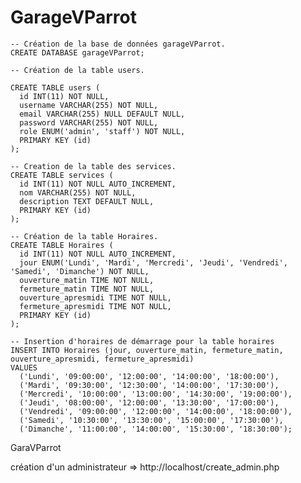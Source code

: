 # GarageVParrot

    -- Création de la base de données garageVParrot.
    CREATE DATABASE garageVParrot;

    -- Création de la table users.

    CREATE TABLE users (
      id INT(11) NOT NULL,
      username VARCHAR(255) NOT NULL,
      email VARCHAR(255) NULL DEFAULT NULL,
      password VARCHAR(255) NOT NULL,
      role ENUM('admin', 'staff') NOT NULL,
      PRIMARY KEY (id)
    );

    -- Creation de la table des services.
    CREATE TABLE services (
      id INT(11) NOT NULL AUTO_INCREMENT,
      nom VARCHAR(255) NOT NULL,
      description TEXT DEFAULT NULL,
      PRIMARY KEY (id)
    );

    -- Création de la table Horaires.
    CREATE TABLE Horaires (
      id INT(11) NOT NULL AUTO_INCREMENT,
      jour ENUM('Lundi', 'Mardi', 'Mercredi', 'Jeudi', 'Vendredi', 'Samedi', 'Dimanche') NOT NULL,
      ouverture_matin TIME NOT NULL,
      fermeture_matin TIME NOT NULL,
      ouverture_apresmidi TIME NOT NULL,
      fermeture_apresmidi TIME NOT NULL,
      PRIMARY KEY (id)
    );

    -- Insertion d'horaires de démarrage pour la table horaires
    INSERT INTO Horaires (jour, ouverture_matin, fermeture_matin, ouverture_apresmidi, fermeture_apresmidi)
    VALUES
      ('Lundi', '09:00:00', '12:00:00', '14:00:00', '18:00:00'),
      ('Mardi', '09:30:00', '12:30:00', '14:00:00', '17:30:00'),
      ('Mercredi', '10:00:00', '13:00:00', '14:30:00', '19:00:00'),
      ('Jeudi', '08:00:00', '12:00:00', '13:30:00', '17:00:00'),
      ('Vendredi', '09:00:00', '12:00:00', '14:00:00', '18:00:00'),
      ('Samedi', '10:30:00', '13:30:00', '15:00:00', '17:30:00'),
      ('Dimanche', '11:00:00', '14:00:00', '15:30:00', '18:30:00');

GaraVParrot


création d'un administrateur => http://localhost/create_admin.php
